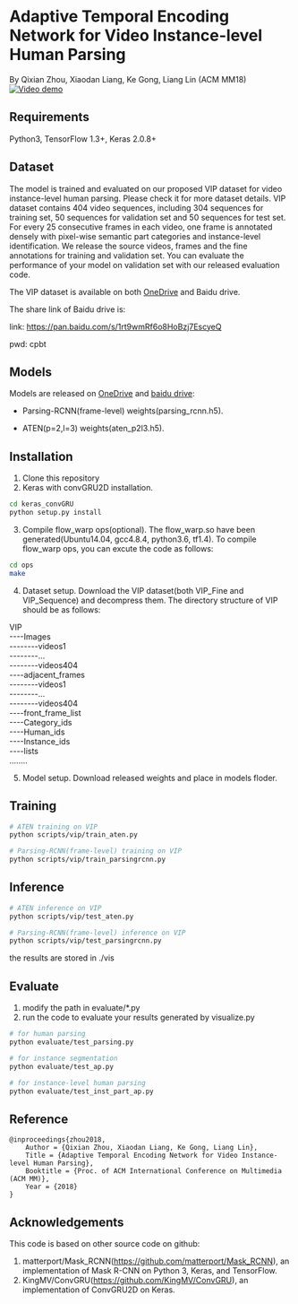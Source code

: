 # Adaptive Temporal Encoding Network for Video Instance-level Human Parsing
By Qixian Zhou, Xiaodan Liang, Ke Gong, Liang Lin (ACM MM18)
[![Video demo](demo.gif)](http://www.sysu-hcp.net/wp-content/uploads/2018/10/video_human_parsing_demo.mp4)

## Requirements
Python3, TensorFlow 1.3+, Keras 2.0.8+

## Dataset
The model is trained and evaluated on our proposed VIP dataset for video instance-level human parsing. Please check it for more dataset details. VIP dataset contains 404 video sequences, including 304 sequences for training set, 50 sequences for validation set and 50 sequences for test set. For every 25 consecutive frames in each video, one frame is annotated densely with pixel-wise semantic part categories and instance-level identification. We release the source videos, frames and the fine annotations for training and validation set. You can evaluate the performance of your model on validation set with our released evaluation code.

The VIP dataset is available on both [OneDrive](https://1drv.ms/f/s!AiQcKhU6oMt6l2nI1vi8_FKNJQpX) and Baidu drive.

The share link of Baidu drive is:

link: https://pan.baidu.com/s/1rt9wmRf6o8HoBzj7EscyeQ 

pwd: cpbt

## Models
Models are released on [OneDrive](https://1drv.ms/u/s!ArFSFaZzVErwgR-Ed4Eywn67HtGr) and [baidu drive](https://pan.baidu.com/s/1tZfm3Prvzn47cZi5RZ-lNw):

* Parsing-RCNN(frame-level) weights(parsing_rcnn.h5).

* ATEN(p=2,l=3) weights(aten_p2l3.h5).

## Installation
1. Clone this repository
2. Keras with convGRU2D installation.
```Bash
cd keras_convGRU
python setup.py install
```
3. Compile flow_warp ops(optional). The flow_warp.so have been generated(Ubuntu14.04, gcc4.8.4, python3.6, tf1.4). To compile flow_warp ops, you can excute the code as follows:
```Bash
cd ops
make
```
4. Dataset setup. Download the VIP dataset(both VIP_Fine and VIP_Sequence) and decompress them. The directory structure of VIP should be as follows:

VIP  
----Images  
--------videos1  
--------...  
--------videos404  
----adjacent_frames  
--------videos1  
--------...  
--------videos404    
----front_frame_list  
----Category_ids  
----Human_ids   
----Instance_ids  
----lists  
........  

5. Model setup. Download released weights and place in models floder.

## Training
```Bash
# ATEN training on VIP
python scripts/vip/train_aten.py

# Parsing-RCNN(frame-level) training on VIP
python scripts/vip/train_parsingrcnn.py
```

## Inference
```Bash
# ATEN inference on VIP
python scripts/vip/test_aten.py

# Parsing-RCNN(frame-level) inference on VIP
python scripts/vip/test_parsingrcnn.py
```
the results are stored in ./vis

## Evaluate
1. modify the path in evaluate/\*.py
2. run the code to evaluate your results generated by visualize.py
```Bash
# for human parsing
python evaluate/test_parsing.py

# for instance segmentation
python evaluate/test_ap.py

# for instance-level human parsing
python evaluate/test_inst_part_ap.py
```

## Reference
```
@inproceedings{zhou2018,
    Author = {Qixian Zhou, Xiaodan Liang, Ke Gong, Liang Lin},
    Title = {Adaptive Temporal Encoding Network for Video Instance-level Human Parsing},
    Booktitle = {Proc. of ACM International Conference on Multimedia (ACM MM)},
    Year = {2018}
} 
```

## Acknowledgements
This code is based on other source code on github:
1. matterport/Mask_RCNN(https://github.com/matterport/Mask_RCNN), an implementation of Mask R-CNN on Python 3, Keras, and TensorFlow. 
2. KingMV/ConvGRU(https://github.com/KingMV/ConvGRU), an implementation of ConvGRU2D on Keras.
